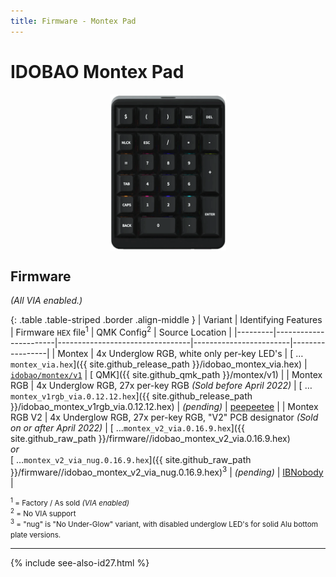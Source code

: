 ```yaml
---
title: Firmware - Montex Pad
---
```


# IDOBAO Montex Pad

<img src="../assets/img/idobao-id27.png" height="250" width="auto" style="display:block;margin-left:auto;margin-right:auto;">

## Firmware

*(All VIA enabled.)*

{: .table .table-striped .border .align-middle }
| Variant | Identifying Features  | Firmware `HEX` file<sup>1</sup> | QMK Config<sup>2</sup> | Source Location |
|---------|-----------------------|---------------------------------|------------------------|-----------------|
| Montex | 4x Underglow RGB, white only per-key LED's | [<i class="fas fa-microchip"></i> &hellip;`montex_via.hex`]({{ site.github_release_path }}/idobao_montex_via.hex) | [<i class="fas fa-cog"></i> `idobao/montex/v1`](https://config.qmk.fm/#/idobao/montex/v1/LAYOUT_numpad_6x5) | [<i class="fab fa-github"></i> QMK]({{ site.github_qmk_path }}/montex/v1) |
| Montex RGB | 4x Underglow RGB, 27x per-key RGB <i class="text-danger">(Sold before April 2022)</i> | [<i class="fas fa-microchip"></i> &hellip;`montex_v1rgb_via.0.12.12.hex`]({{ site.github_release_path }}/idobao_montex_v1rgb_via.0.12.12.hex) | *(pending)* | [<i class="fab fa-github"></i> peepeetee](https://github.com/peepeetee/qmk_firmware/tree/montex_rgb/keyboards/idobao/montex) |
| Montex RGB V2 | 4x Underglow RGB, 27x per-key RGB, "V2" PCB designator <i class="text-danger">(Sold on or after April 2022)</i> | [<i class="fas fa-microchip"></i> &hellip;`montex_v2_via.0.16.9.hex`]({{ site.github_raw_path }}/firmware//idobao_montex_v2_via.0.16.9.hex) <br><span class="d-block text-center">*or*<span><br> [<i class="fas fa-microchip"></i> &hellip;`montex_v2_via_nug.0.16.9.hex`]({{ site.github_raw_path }}/firmware//idobao_montex_v2_via_nug.0.16.9.hex)<sup>3</sup> | *(pending)* | [<i class="fab fa-github"></i> IBNobody](https://github.com/IBNobody/qmk_firmware/tree/idobao_montex_v2/keyboards/idobao/montex/v2) |

<small class="text-muted"><sup>1</sup> = Factory / As sold *(VIA enabled)*<br>
<sup>2</sup> = <i class="fas fa-exclamation-triangle"></i> No VIA support<br>
<sup>3</sup> = "nug" is "No Under-Glow" variant, with disabled underglow LED's for solid Alu bottom plate versions.</small>

---

{% include see-also-id27.html %}
